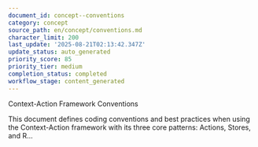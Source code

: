 ```yaml
---
document_id: concept--conventions
category: concept
source_path: en/concept/conventions.md
character_limit: 200
last_update: '2025-08-21T02:13:42.347Z'
update_status: auto_generated
priority_score: 85
priority_tier: medium
completion_status: completed
workflow_stage: content_generated
---
```

Context-Action Framework Conventions

This document defines coding conventions and best practices when using the Context-Action framework with its three core patterns: Actions, Stores, and R...
